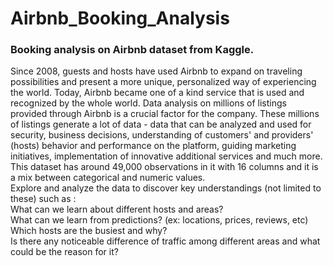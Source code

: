 # Airbnb_Booking_Analysis
### Booking analysis on Airbnb dataset from Kaggle.

Since 2008, guests and hosts have used Airbnb to expand on traveling possibilities and present a more unique, personalized way of experiencing the world. Today, Airbnb became one of a kind service that is used and recognized by the whole world. Data analysis on millions of listings provided through Airbnb is a crucial factor for the company. These millions of listings generate a lot of data - data that can be analyzed and used for security, business decisions, understanding of customers' and providers' (hosts) behavior and performance on the platform, guiding marketing initiatives, implementation of innovative additional services and much more.
This dataset has around 49,000 observations in it with 16 columns and it is a mix between categorical and numeric values.<br/>
Explore and analyze the data to discover key understandings (not limited to these) such as :<br/>
What can we learn about different hosts and areas?<br/>
What can we learn from predictions? (ex: locations, prices, reviews, etc)<br/>
Which hosts are the busiest and why?<br/>
Is there any noticeable difference of traffic among different areas and what could be the reason for it?
